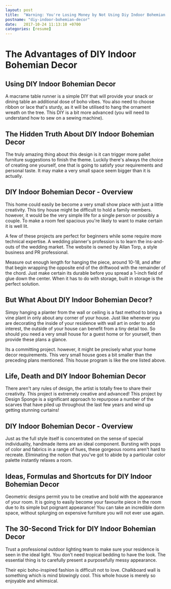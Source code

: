```yaml
---
layout: post
title:  "Warning: You're Losing Money by Not Using Diy Indoor Bohemian Decor"
postname: "diy-indoor-bohemian-decor"
date:   2017-10-24 11:13:10 +0700
categories: [resume]
---
```

 The Advantages of DIY Indoor Bohemian Decor 
=============================================

 Using DIY Indoor Bohemian Decor 
---------------------------------

A macrame table runner is a simple DIY that will provide your snack or dining table an additional dose of boho vibes. You also need to choose ribbon or lace that's sturdy, as it will be utilised to hang the ornament wreath on the tree. This DIY is a bit more advanced (you will need to understand how to sew on a sewing machine).

 The Hidden Truth About DIY Indoor Bohemian Decor 
--------------------------------------------------

The truly amazing thing about this design is it can trigger more pallet furniture suggestions to finish the theme. Luckily there's always the choice of creating one yourself, one that is going to satisfy your requirements and personal taste. It may make a very small space seem bigger than it is actually.

 DIY Indoor Bohemian Decor - Overview 
--------------------------------------

This home could easily be become a very small show place with just a little creativity. This tiny house might be difficult to hold a family members. however, it would be the very simple life for a single person or possibly a couple. To make a room feel spacious you're likely to want to make certain it is well lit.

A few of these projects are perfect for beginners while some require more technical expertise. A wedding planner's profession is to learn the ins-and-outs of the wedding market. The website is owned by Allan Torp, a style business and PR professional.

Measure out enough length for hanging the piece, around 10-18, and after that begin wrapping the opposite end of the driftwood with the remainder of the chord. Just make certain its durable before you spread a 1-inch field of glue down the center. When it has to do with storage, built in storage is the perfect solution.

But What About DIY Indoor Bohemian Decor? 
------------------------------------------

Simpy hanging a planter from the wall or ceiling is a fast method to bring a vine plant in only about any corner of your house. Just like whenever you are decorating the inside of your residence with wall art in order to add interest, the outside of your house can benefit from a tiny detail too. So should you need a very small house for a guest home or for yourself, then provide these plans a glance.

Its a committing project. however, it might be precisely what your home decor requirements. This very small house goes a bit smaller than the preceding plans mentioned. This house program is like the one listed above.

 Life, Death and DIY Indoor Bohemian Decor 
-------------------------------------------

There aren't any rules of design, the artist is totally free to share their creativity. This project is extremely creative and advanced! This project by Design Sponge is a significant approach to repurpose a number of the scarves that have piled up throughout the last few years and wind up getting stunning curtains!

 DIY Indoor Bohemian Decor - Overview 
--------------------------------------

Just as the full style itself is concentrated on the sense of special individuality, handmade items are an ideal component. Bursting with pops of color and fabrics in a range of hues, these gorgeous rooms aren't hard to recreate. Eliminating the notion that you've got to abide by a particular color palette instantly relaxes a room.

 Ideas, Formulas and Shortcuts for DIY Indoor Bohemian Decor 
-------------------------------------------------------------

Geometric designs permit you to be creative and bold with the appearance of your room. It is going to easily become your favourite piece in the room due to its simple but poignant appearance! You can take an incredible dorm space, without splurging on expensive furniture you will not ever use again.

 The 30-Second Trick for DIY Indoor Bohemian Decor 
---------------------------------------------------

Trust a professional outdoor lighting team to make sure your residence is seen in the ideal light. You don't need tropical bedding to have the look. The essential thing is to carefully present a purposefully messy appearance.

Their epic boho-inspired fashion is difficult not to love. Chalkboard wall is something which is mind blowingly cool. This whole house is merely so enjoyable and whimsical.
